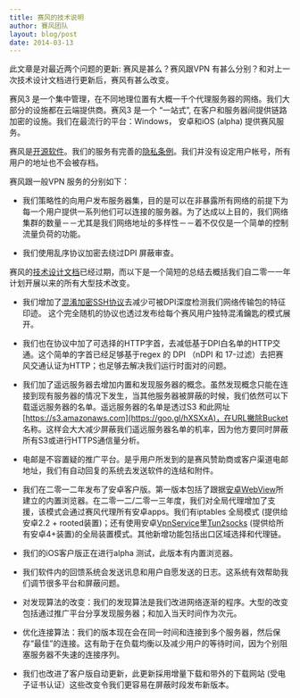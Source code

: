 ```yaml
---
title: 赛风的技术说明
author: 賽风团队
layout: blog/post
date: 2014-03-13
---
```


此文章是对最近两个问题的更新: 赛风是甚么？赛风跟VPN 有甚么分别？和对上一次技术设计文档进行更新后，赛风有甚么改变。

赛风3 是一个集中管理，在不同地理位置有大概一千个代理服务器的网络。我们大部分的设施都在云端提供商。赛风3 是一个 “一站式”, 在客户和服务器间提供链路加密的设施。我们在最流行的平台：Windows， 安卓和iOS (alpha) 提供赛风服务。

赛风是[开源软件](https://goo.gl/iWQ7ZW)。我们的服务有完善的[隐私条例](https://goo.gl/nkiHxG)。我们并没有设定用户帐号，所有用户的地址也不会被存档。

赛风跟一般VPN 服务的分别如下：

* 我们策略性的向用户发布服务器集，目的是可以在非暴露所有网络的前提下为每一个用户提供一系列他们可以连接的服务器。为了达成以上目的，我们网络集群的数量－－尤其是我们网络地址的多样性－－着不仅仅是一个简单的控制流量负荷的功能。

* 我们使用乱序协议加密去绕过DPI 屏蔽审查。

赛风的[技术设计文档](https://goo.gl/3uPVmx)已经过期，而以下是一个简短的总结去概括我们自二零一一年计划开展以来的所有大型技术改变。

* 我们增加了[混淆加密SSH协议](https://goo.gl/Lncnyo)去减少可被DPI深度检测我们网络传输包的特征印迹。 这个完全随机的协议也透过发布给每个赛风用户独特混淆鑰匙的模式展开。

* 我们也在协议中加了可选择的HTTP字首，去减低基于DPI白名单的HTTP交通。这个简单的字首已经足够基于regex 的 DPI （nDPI 和 17-过滤）去把赛风交通认证为HTTP；也足够去解决我们运行时面对的问题。

* 我们加了遥远服务器去增加内置和发现服务器的概念。虽然发现概念只能在连接到现有服务器的情况下发生，当其他服务器被屏蔽的时候，我们依然可以下载遥远服务器的名单。遥远服务器的名单是透过S3 和此网址 [https://s3.amazonaws.com](https://goo.gl/hXSXxA)，在URL撇除Bucket 名称。这样会大大减少屏蔽我们遥远服务器名单的机率，因为他方要同时屏蔽所有S3或进行HTTPS通信量分析。 

* 电邮是不容置疑的推广平台。是乎用户所发到的是赛风赞助商或客户渠道电邮地址，我们有自动回复的系统去发送软件的连结和附件。

* 我们在二零一二年发布了安卓客户版。第一版本包括了跟据[安卓WebView](https://goo.gl/Eq6ODq)所建立的内置浏览器。在二零一二/二零一三年度，我们对全局代理增加了支援，该模式会通过赛风代理所有安卓apps。我们有iptables 全局模式 (提供给安卓2.2 + rooted装置)；还有使用安卓[VpnService](https://goo.gl/K3gk48)里[Tun2socks](https://goo.gl/wH8k3b) (提供给所有安卓4+装置)的全局装置模式。其他新增功能包括出口区域选择和代理链。

* 我们的iOS客户版正在进行alpha 测试，此版本有内置浏览器。

* 我们软件内的回馈系统会发送讯息和用户自愿发送的日志。这系统有效帮助我们调节很多平台和屏蔽问题。

* 对发现算法的改变：我们的发现算法是我们改进网络逐渐的程序。大型的改变包括通过推广平台分享发现服务器；和加入当天时间作为次元。

* 优化连接算法：我们的版本现在会在同一时间和连接到多个服务器，然后保存“最佳”的连接。这有助于在负载均衡以及减少用户的等待时间，因为个别阻塞服务器不失速的连接序列。

* 我们也改进了客户版自动更新，此更新採用增量下载和带外的下载网站 (受电子证书认证）这些改变令我们更容易在屏蔽时段发布新版本。
